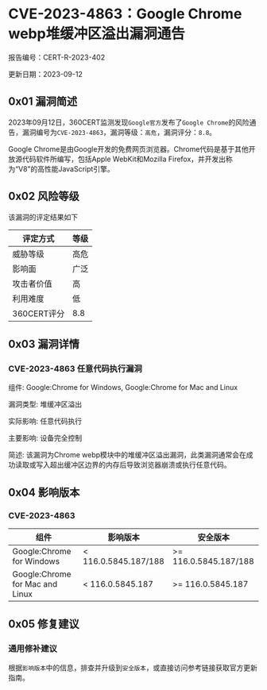 # CVE-2023-4863：Google Chrome webp堆缓冲区溢出漏洞通告

报告编号：CERT-R-2023-402

更新日期：2023-09-12

## 0x01  漏洞简述

2023年09月12日，360CERT监测发现`Google官方`发布了`Google Chrome`的风险通告，漏洞编号为`CVE-2023-4863`，漏洞等级：`高危`，漏洞评分：`8.8`。

Google Chrome是由Google开发的免费网页浏览器。Chrome代码是基于其他开放源代码软件所编写，包括Apple WebKit和Mozilla Firefox，并开发出称为“V8”的高性能JavaScript引擎。

## 0x02  风险等级

该漏洞的评定结果如下

| 评定方式    | 等级 |
| ----------- | ---- |
| 威胁等级    | 高危 |
| 影响面      | 广泛 |
| 攻击者价值  | 高   |
| 利用难度    | 低   |
| 360CERT评分 | 8.8  |

## 0x03  漏洞详情

### CVE-2023-4863 任意代码执行漏洞

组件: Google:Chrome for Windows, Google:Chrome for Mac and Linux

漏洞类型: 堆缓冲区溢出

实际影响: 任意代码执行

主要影响: 设备完全控制

简述: 该漏洞为Chrome webp模块中的堆缓冲区溢出漏洞，此类漏洞通常会在成功读取或写入超出缓冲区边界的内存后导致浏览器崩溃或执行任意代码。

## 0x04  影响版本

### CVE-2023-4863

| 组件                            | 影响版本             | 安全版本              |
| ------------------------------- | -------------------- | --------------------- |
| Google:Chrome for Windows       | < 116.0.5845.187/188 | >= 116.0.5845.187/188 |
| Google:Chrome for Mac and Linux | < 116.0.5845.187     | >= 116.0.5845.187     |

## 0x05  修复建议

### 通用修补建议

根据`影响版本`中的信息，排查并升级到`安全版本`，或直接访问参考链接获取官方更新指南。